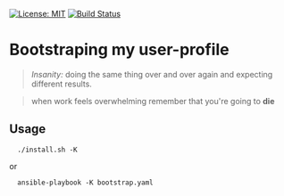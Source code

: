 [![License: MIT](https://img.shields.io/badge/License-MIT-yellow.svg)](https://opensource.org/licenses/MIT) [![Build Status](https://travis-ci.org/isbric/bootstrap_user-profile.svg?branch=master)](https://travis-ci.org/isbric/bootstrap_user-profile)

# Bootstraping my user-profile

> *Insanity:* doing the same thing over and over again and expecting different results.

> when work feels overwhelming remember that you're going to **die**


## Usage
```shell
  ./install.sh -K
```
or
```shell
  ansible-playbook -K bootstrap.yaml
```
